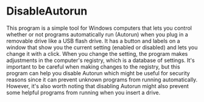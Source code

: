 <h1 id="skills">DisableAutorun
  <a class="anchorjs-link" 
     href="#skills" 
     aria-label="Anchor" 
     style="font: 1000px; padding-left: 0.375em;">
  </a>
</h1>

This program is a simple tool for Windows computers that lets you control whether or not programs automatically run (Autorun) when you plug in a removable drive like a USB flash drive. It has a button and labels on a window that show you the current setting (enabled or disabled) and lets you change it with a click. When you change the setting, the program makes adjustments in the computer's registry, which is a database of settings. It's important to be careful when making changes to the registry, but this program can help you disable Autorun which might be useful for security reasons since it can prevent unknown programs from running automatically. However, it's also worth noting that disabling Autorun might also prevent some helpful programs from running when you insert a drive.
